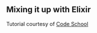 ## Mixing it up with Elixir

Tutorial courtesy of [Code School](http://campus.codeschool.com/courses/mixing-it-up-with-elixir)
